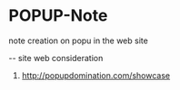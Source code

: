 # POPUP-Note
note creation on popu in the web site

-- site web consideration
1) http://popupdomination.com/showcase

